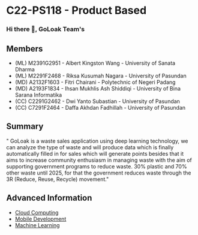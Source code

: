 # C22-PS118 - Product Based

### Hi there 👋, GoLoak Team's

## Members
- (ML) M2391G2951 - Albert Kingston Wang - University of Sanata Dharma
- (ML) M2291F2468 - Riksa Kusumah Nagara - University of Pasundan
- (MD) A2132F1603 - Fitri Chairani - Polytechnic of Negeri Padang
- (MD) A2193F1834 - Ihsan Mukhlis Ash Shiddiqi - University of Bina Sarana Informatika
- (CC) C2291G2462 - Dwi Yanto Subastian - University of Pasundan
- (CC) C7291F2464 - Daffa Akhdan Fadhillah - University of Pasundan

## Summary
" GoLoak is a waste sales application using deep learning technology, we can analyze the type of waste and will produce data which is finally automatically filled in for sales which will generate points besides that it aims to increase community enthusiasm in managing waste with the aim of supporting government programs to reduce waste. 30% plastic and 70% other waste until 2025, for that the government reduces waste through the 3R (Reduce, Reuse, Recycle) movement."

## Advanced Information
- [Cloud Computing](CC/README.md)
- [Mobile Development](MD/README.md)
- [Machine Learning](ML/README.md)












<!--

**Here are some ideas to get you started:**

🙋‍♀️ A short introduction - what is your organization all about?
🌈 Contribution guidelines - how can the community get involved?
👩‍💻 Useful resources - where can the community find your docs? Is there anything else the community should know?
🍿 Fun facts - what does your team eat for breakfast?
🧙 Remember, you can do mighty things with the power of [Markdown](https://docs.github.com/github/writing-on-github/getting-started-with-writing-and-formatting-on-github/basic-writing-and-formatting-syntax)
-->
